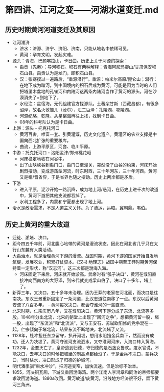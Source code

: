 # 第四讲、江河之变——河湖水道变迁.md
## 历史时期黄河河道变迁及其原因
- 江河淮济
    - 济水：济源、济宁、济阳、济南，只能从地名中依稀可见。
    - 黄河：孕育文明，发起灾难。
- 源头：青海，巴颜喀拉山，卡日曲。历史上关于河源的探索：
    - 禹贡（先秦）：导河积石。积石有两种解释：青海阿尼玛卿山/甘肃保安积石山县。禹贡认为是龙门，即积石山县。
    - 汉：张骞摸过一遍路后，“重源潜行”。重源：帕米尔高原/昆仑山；潜行：在地下成为暗河，到中国境内的积石后成为黄河。可能是因为当时的人们把塔里木盆地的孔雀河和内陆河这两条内陆河当作了黄河的源头。河在沙漠消失了=到地下了。
    - 水经注：星宿海。元代组建官方探源队。土蕃朵甘斯（西藏昌都），有很多沼泽，故名火敦恼儿（淖尔），汇二巨泽：扎陵湖、鄂陵湖。
    - 河源纪略，乾隆。从星宿海再往上找，找到卡日曲。
    - 08年的科考队认为是卡日曲。
- 上游：源头 - 托克托河口
    - 黄河百害，唯富一套。引黄灌溉，历史文化遗产。黄灌区的农业支撑是中国向西北扩张的重要粮库。
    - 曲流，上游平原区，河套、临川平原。
- 中游：托克托河口 - 洛阳孟津/郑州桃花峪
    - 河床稳定地收在河谷中。
    - 出了山陕峡谷到禹门口，禹门口至潼关，突然没了山谷的约束，河床开始剧烈摆动，变成游荡型河流，时东时西，三十年河东，三十年河西。黄河又是秦/晋省界，于是省界也随之摆动。历史上两岸都是矛盾。
- 下游
    - 进入平原，泥沙开始一路沉降，成为地上河/悬河，在历史上进千次的改道中，黄河下游把其他支流都吞掉了。
    - 水利工程多了，内蒙和宁夏都出现了地上河。
- 治水是政治需求，不是人道主义关怀。为了漕运，运粮。冀朝鼎。韦伯。
## 历史上黄河的重大改道
- 迁徙、淤堵、决口。
- 距今四五千年前，河北腹心地带的黄河是漫流状态。因此在河北省几乎只在太行山东麓有人类活动。
- 大禹治水，就是治理黄河下游的漫流。战国时期，黄河下游的国家开始自发地筑堤，发展农业，积累打仗资本。《汉书·地理志》战国中期至王莽时期黄河保持着一定形状，称“汉志河”。这三次都是渤海入海。
    - 河床固定下来后，河床就开始淤高。武帝时有“瓠子决口”，黄河在濮阳直接冲向西南方的大野泽，到宋代就变成梁山伯了。决口了十多年，堵上了。
- 新莽三年，又决口，五十多年未治理。因为王莽的老家在河北面，而决口是往南决。东汉王景重新固定了一条河道，比汉志道往南移了一点。东汉以后黄河安流了八百多年。
        - 黄河每次决口，都会夺淮河的一些直流。
- 北宋时期，仁宗庆历八年，又在濮阳决口。黄河下游分成了东流、北流等多股。1048年分出北流，北宋的朝堂上出现了“回河之争”，想把黄河留一股，堵一股，出现了“东流派”和“北流派”，又与王安石、苏轼欧阳修的党争混在一起。仁宗倾向于堵北流，结果东流不断地决，北流堵了又流。
- 1128年，杜冲担任东京留守，扒开河堤，想用水阻挡金兵南下，然而没有成功，还人为决堤了。黄河夺淮河支流泗水，又夺淮河河床，入海口转入黄海。
- 1232年，金要灭亡了，皇帝逃到归德，守归德的是石盏女鲁欢。度水官说，不能决口，去年决口的时候把城里的制高点都给没了。于是金兵不决口，蒙兵决口，当时枯水，决口形成了归德的护城河。
- 明代潘季驯“束水冲沙”，把河道变窄，加快流速。但是治标不治本。
- 1855，河决铜瓦厢，下游又重回渤海湾。两个江南人李鸿章和同治的帝师都要求改回渤海道。1880s改回。黄河故道/废黄河，沿线地方经济很不好，留下黄河三角洲。